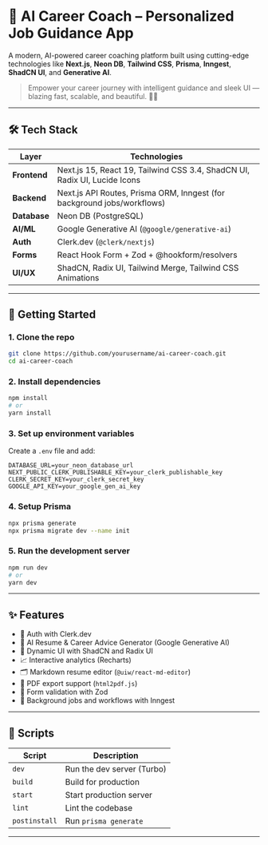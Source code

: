 # 🧠 AI Career Coach – Personalized Job Guidance App

A modern, AI-powered career coaching platform built using cutting-edge technologies like **Next.js**, **Neon DB**, **Tailwind CSS**, **Prisma**, **Inngest**, **ShadCN UI**, and **Generative AI**.

> Empower your career journey with intelligent guidance and sleek UI — blazing fast, scalable, and beautiful. 🚀🔥

---

## 🛠️ Tech Stack

| Layer       | Technologies                                                                 |
|-------------|-------------------------------------------------------------------------------|
| **Frontend**| Next.js 15, React 19, Tailwind CSS 3.4, ShadCN UI, Radix UI, Lucide Icons     |
| **Backend** | Next.js API Routes, Prisma ORM, Inngest (for background jobs/workflows)      |
| **Database**| Neon DB (PostgreSQL)                                                         |
| **AI/ML**   | Google Generative AI (`@google/generative-ai`)                               |
| **Auth**    | Clerk.dev (`@clerk/nextjs`)                                                  |
| **Forms**   | React Hook Form + Zod + @hookform/resolvers                                  |
| **UI/UX**   | ShadCN, Radix UI, Tailwind Merge, Tailwind CSS Animations                    |

---

## 🚀 Getting Started

### 1. Clone the repo

```bash
git clone https://github.com/yourusername/ai-career-coach.git
cd ai-career-coach
```

### 2. Install dependencies

```bash
npm install
# or
yarn install
```

### 3. Set up environment variables

Create a `.env` file and add:

```env
DATABASE_URL=your_neon_database_url
NEXT_PUBLIC_CLERK_PUBLISHABLE_KEY=your_clerk_publishable_key
CLERK_SECRET_KEY=your_clerk_secret_key
GOOGLE_API_KEY=your_google_gen_ai_key
```

### 4. Setup Prisma

```bash
npx prisma generate
npx prisma migrate dev --name init
```

### 5. Run the development server

```bash
npm run dev
# or
yarn dev
```

---

## ✨ Features

- 🔐 Auth with Clerk.dev
- 🤖 AI Resume & Career Advice Generator (Google Generative AI)
- 🧩 Dynamic UI with ShadCN and Radix UI
- 📈 Interactive analytics (Recharts)
- 🗂️ Markdown resume editor (`@uiw/react-md-editor`)
- 📅 PDF export support (`html2pdf.js`)
- 🧪 Form validation with Zod
- 🧵 Background jobs and workflows with Inngest

---

## 🧪 Scripts

| Script         | Description                     |
|----------------|---------------------------------|
| `dev`          | Run the dev server (Turbo)      |
| `build`        | Build for production            |
| `start`        | Start production server         |
| `lint`         | Lint the codebase               |
| `postinstall`  | Run `prisma generate`           |

---

